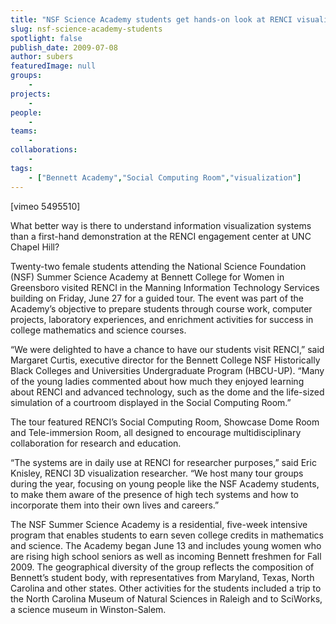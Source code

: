 ```yaml
---
title: "NSF Science Academy students get hands-on look at RENCI visualization systems"
slug: nsf-science-academy-students
spotlight: false
publish_date: 2009-07-08
author: subers
featuredImage: null
groups:
    - 
projects:
    - 
people:
    - 
teams: 
    - 
collaborations:
    - 
tags:
    - ["Bennett Academy","Social Computing Room","visualization"]
---
```

<p>[vimeo 5495510]</p>

<p>What better way is there to understand information visualization systems than a first-hand demonstration at the RENCI engagement center at UNC Chapel Hill?<!--more--></p>

<p>Twenty-two female students attending the National Science Foundation (NSF) Summer Science Academy at Bennett College for Women in Greensboro visited RENCI in the Manning Information Technology Services building on Friday, June 27 for a guided tour. The event was part of the Academy’s objective to prepare students through course work, computer projects, laboratory experiences, and enrichment activities for success in college mathematics and science courses.</p>

<p>“We were delighted to have a chance to have our students visit RENCI,” said Margaret Curtis, executive director for the Bennett College NSF Historically Black Colleges and Universities Undergraduate Program (HBCU-UP). “Many of the young ladies commented about how much they enjoyed learning about RENCI and advanced technology, such as the dome and the life-sized simulation of a courtroom displayed in the Social Computing Room.”</p>

<p>The tour featured RENCI’s Social Computing Room, Showcase Dome Room and Tele-immersion Room, all designed to encourage multidisciplinary collaboration for research and education.</p>

<p>“The systems are in daily use at RENCI for researcher purposes,” said Eric Knisley, RENCI 3D visualization researcher. “We host many tour groups during the year, focusing on young people like the NSF Academy students, to make them aware of the presence of high tech systems and how to incorporate them into their own lives and careers.”</p>

<p>The NSF Summer Science Academy is a residential, five-week intensive program that enables students to earn seven college credits in mathematics and science. The Academy began June 13 and includes young women who are rising high school seniors as well as incoming Bennett freshmen for Fall 2009. The geographical diversity of the group reflects the composition of Bennett’s student body, with representatives from Maryland, Texas, North Carolina and other states. Other activities for the students included a trip to the North Carolina Museum of Natural Sciences in Raleigh and to SciWorks, a science museum in Winston-Salem.</p>

<p><br class="spacer_" /></p>

